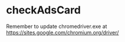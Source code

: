 # checkAdsCard
Remember to update chromedriver.exe at https://sites.google.com/chromium.org/driver/
